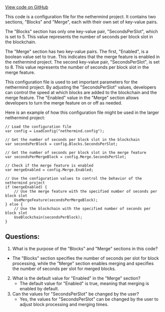 [View code on GitHub](https://github.com/nethermindeth/nethermind/Nethermind.Merge.Plugin.Test/MisconfiguredConfig.cfg)

This code is a configuration file for the nethermind project. It contains two sections, "Blocks" and "Merge", each with their own set of key-value pairs. 

The "Blocks" section has only one key-value pair, "SecondsPerSlot", which is set to 5. This value represents the number of seconds per block slot in the blockchain. 

The "Merge" section has two key-value pairs. The first, "Enabled", is a boolean value set to true. This indicates that the merge feature is enabled in the nethermind project. The second key-value pair, "SecondsPerSlot", is set to 8. This value represents the number of seconds per block slot in the merge feature. 

This configuration file is used to set important parameters for the nethermind project. By adjusting the "SecondsPerSlot" values, developers can control the speed at which blocks are added to the blockchain and the merge feature. The "Enabled" value in the "Merge" section allows developers to turn the merge feature on or off as needed. 

Here is an example of how this configuration file might be used in the larger nethermind project:

```
// Load the configuration file
var config = LoadConfig("nethermind.config");

// Get the number of seconds per block slot in the blockchain
var secondsPerBlock = config.Blocks.SecondsPerSlot;

// Get the number of seconds per block slot in the merge feature
var secondsPerMergeBlock = config.Merge.SecondsPerSlot;

// Check if the merge feature is enabled
var mergeEnabled = config.Merge.Enabled;

// Use the configuration values to control the behavior of the nethermind project
if (mergeEnabled) {
    // Use the merge feature with the specified number of seconds per block slot
    UseMergeFeature(secondsPerMergeBlock);
} else {
    // Use the blockchain with the specified number of seconds per block slot
    UseBlockchain(secondsPerBlock);
}
```
## Questions: 
 1. What is the purpose of the "Blocks" and "Merge" sections in this code?
   - The "Blocks" section specifies the number of seconds per slot for block processing, while the "Merge" section enables merging and specifies the number of seconds per slot for merged blocks.
2. What is the default value for "Enabled" in the "Merge" section?
   - The default value for "Enabled" is true, meaning that merging is enabled by default.
3. Can the values for "SecondsPerSlot" be changed by the user?
   - Yes, the values for "SecondsPerSlot" can be changed by the user to adjust block processing and merging times.